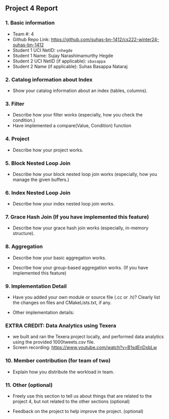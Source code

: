 ## Project 4 Report


### 1. Basic information
- Team #: 4
- Github Repo Link: https://github.com/suhas-bn-1412/cs222-winter24-suhas-bn-1412
- Student 1 UCI NetID: `snhegde`
- Student 1 Name: Sujay Narashimamurthy Hegde
- Student 2 UCI NetID (if applicable): `sbasappa`
- Student 2 Name (if applicable): Suhas Basappa Nataraj


### 2. Catalog information about Index
- Show your catalog information about an index (tables, columns).



### 3. Filter
- Describe how your filter works (especially, how you check the condition.)
- Have implemented a compare(Value, Condition) function


### 4. Project
- Describe how your project works.



### 5. Block Nested Loop Join
- Describe how your block nested loop join works (especially, how you manage the given buffers.)



### 6. Index Nested Loop Join
- Describe how your index nested loop join works.



### 7. Grace Hash Join (If you have implemented this feature)
- Describe how your grace hash join works (especially, in-memory structure).



### 8. Aggregation
- Describe how your basic aggregation works.


- Describe how your group-based aggregation works. (If you have implemented this feature)



### 9. Implementation Detail
- Have you added your own module or source file (.cc or .h)?
  Clearly list the changes on files and CMakeLists.txt, if any.



- Other implementation details:

### EXTRA CREDIT: Data Analytics using Texera
- we built and ran the Texera project locally, and performed data analytics using the provided 1000tweets.csv file.
- Screen recording: https://www.youtube.com/watch?v=B1sdEnDxbLw

### 10. Member contribution (for team of two)
- Explain how you distribute the workload in team.



### 11. Other (optional)
- Freely use this section to tell us about things that are related to the project 4, but not related to the other sections (optional)



- Feedback on the project to help improve the project. (optional)